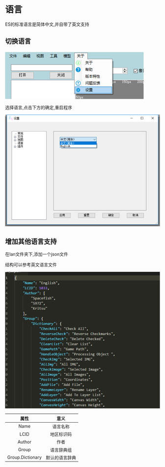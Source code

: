 # 语言

ES的标准语言是简体中文,并自带了英文支持

## 切换语言

![](../../images/language-settings.png)

选择语言,点击下方的确定,重启程序

![](../../images/language-select.png)

## 增加其他语言支持

在lan文件夹下,添加一个json文件

结构可以参考英文语言文件

![](../../images/language-file.png)

属性 | 意义 
:-: | :-: 
Name | 语言名称
LCID | 地区标识码
Author | 作者
Group | 语言辞典组
Group.Dictionary | 默认的语言辞典